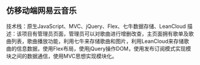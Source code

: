 ## 仿移动端网易云音乐
技术栈：原生JavaScript、MVC、jQuery、Flex、七牛数据存储、LeanCloud
描述：该项目有管理员页面，管理员可以对歌曲进行增删改查，主页面拥有歌单及歌曲列表，歌曲播放功能，利用七牛来存储歌曲和图片，利用LeanCloud来存储歌曲的信息数据，使用Flex布局，使用jQuery操作DOM，使用发布订阅模式实现模块之间的数据通信，使用MVC思想实现模块化。
